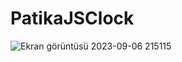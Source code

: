 # PatikaJSClock
![Ekran görüntüsü 2023-09-06 215115](https://github.com/ismailtyy/PatikaJSClock/assets/74877119/aba25d72-83c1-4d9f-aa49-3eb0b5444c93)
